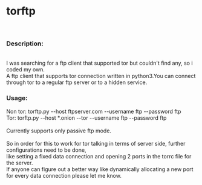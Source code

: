 # torftp
</br>
<h3>Description: </h3></br>
I was searching for a ftp client that supported tor but couldn't find any, so i coded my own.</br>
A ftp client that supports tor connection written in python3.You can connect through tor to a regular ftp server or to a hidden service.</br>

<h3>Usage:</h3>
Non tor:
torftp.py --host ftpserver.com --username ftp --password ftp</br>
Tor:
torftp.py --host *.onion --tor --username ftp --password ftp</br>
</br>
Currently supports only passive ftp mode.</br></br>
So in order for this to work for tor talking in terms of server side, further configurations need to be done,</br>
like setting a fixed data connection and opening 2 ports in the torrc file for the server.</br>
If anyone can figure out a better way like dynamically allocating a new port for every data connection please let me know.
